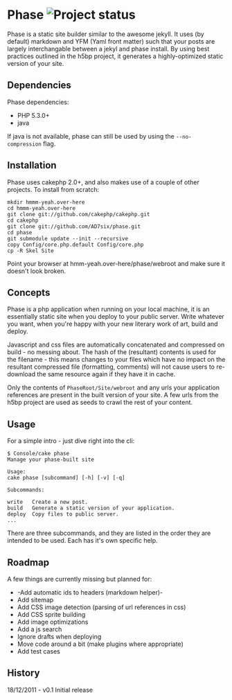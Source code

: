 Phase ![Project status](http://stillmaintained.com/AD7six/phase.png?201112291710)
====================================================================

Phase is a static site builder similar to the awesome jekyll. It uses (by default) markdown and
YFM (Yaml front matter) such that your posts are largely interchangable between a jekyl and phase
install. By using best practices outlined in the h5bp project, it generates a highly-optimized
static version of your site.

Dependencies
------------

Phase dependencies:

* PHP 5.3.0+
* java

If java is not available, phase can still be used by using the `--no-compression` flag.

Installation
------------

Phase uses cakephp 2.0+, and also makes use of a couple of other projects. To install from scratch:

    mkdir hmmm-yeah.over-here
    cd hmmm-yeah.over-here
	git clone git://github.com/cakephp/cakephp.git
	cd cakephp
	git clone git://github.com/AD7six/phase.git
	cd phase
	git submodule update --init --recursive
	copy Config/core.php.default Config/core.php
	cp -R Skel Site

Point your browser at hmm-yeah.over-here/phase/webroot and make sure it doesn't look broken.

Concepts
--------

Phase is a php application when running on your local machine, it is an essentially static site
when you deploy to your public server. Write whatever you want, when you're happy with your new
literary work of art, build and deploy.

Javascript and css files are automatically concatenated and compressed on build - no messing about.
The hash of the (resultant) contents is used for the filename - this means changes to your files
which have no impact on the resultant compressed file (formatting, comments) will not cause users
to re-download the same resource again if they have it in cache.

Only the contents of `PhaseRoot/Site/webroot` and any urls your application references are present
in the built version of your site. A few urls from the h5bp project are used as seeds to crawl the
rest of your content.

Usage
-----

For a simple intro - just dive right into the cli:

	$ Console/cake phase
	Manage your phase-built site

	Usage:
	cake phase [subcommand] [-h] [-v] [-q]

	Subcommands:

	write   Create a new post.
	build   Generate a static version of your application.
	deploy  Copy files to public server.
	...

There are three subcommands, and they are listed in the order they are intended to be used. Each
has it's own specific help.

Roadmap
-------

A few things are currently missing but planned for:

* -Add automatic ids to headers (markdown helper)-
* Add sitemap
* Add CSS image detection (parsing of url references in css)
* Add CSS sprite building
* Add image optimizations
* Add a js search
* Ignore drafts when deploying
* Move code around a bit (make plugins where appropriate)
* Add test cases

History
-------

18/12/2011 - v0.1 Initial release
